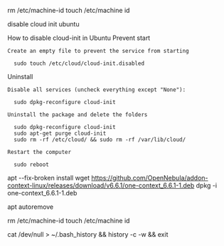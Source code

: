 


rm /etc/machine-id
touch /etc/machine id





disable cloud init ubuntu



How to disable cloud-init in Ubuntu
Prevent start

    Create an empty file to prevent the service from starting

      sudo touch /etc/cloud/cloud-init.disabled

Uninstall

    Disable all services (uncheck everything except "None"):

      sudo dpkg-reconfigure cloud-init

    Uninstall the package and delete the folders

      sudo dpkg-reconfigure cloud-init
      sudo apt-get purge cloud-init
      sudo rm -rf /etc/cloud/ && sudo rm -rf /var/lib/cloud/

    Restart the computer

      sudo reboot


apt --fix-broken install
wget https://github.com/OpenNebula/addon-context-linux/releases/download/v6.6.1/one-context_6.6.1-1.deb
dpkg -i one-context_6.6.1-1.deb

apt autoremove

rm /etc/machine-id
touch /etc/machine id


cat /dev/null > ~/.bash_history && history -c -w && exit
